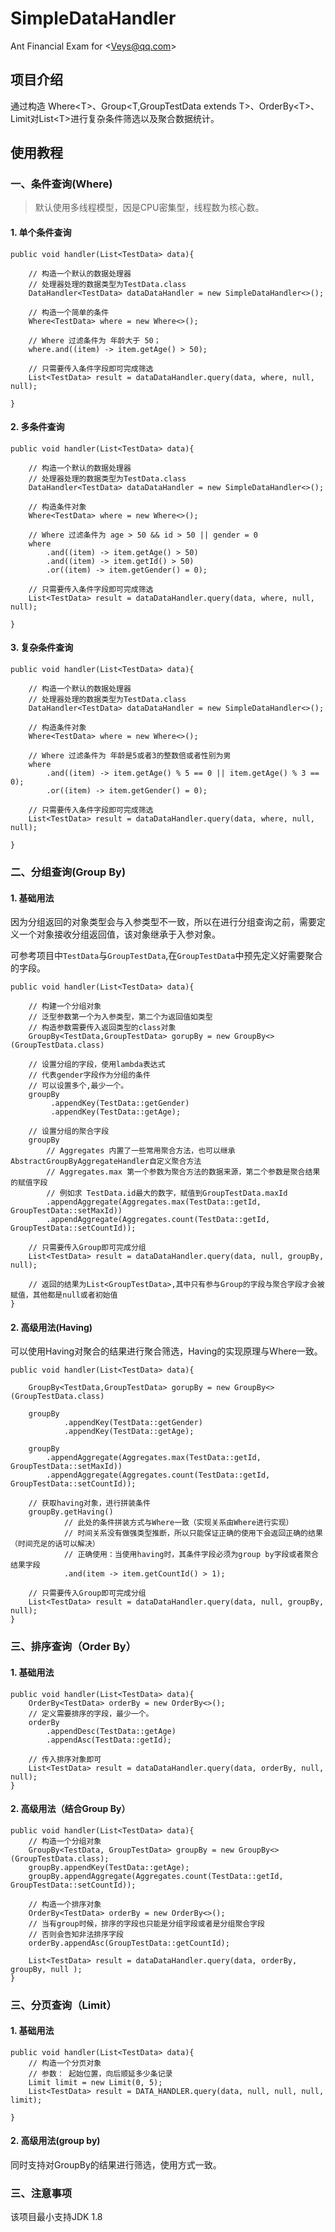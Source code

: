 # SimpleDataHandler
Ant Financial Exam for &lt;Veys@qq.com>

## 项目介绍

通过构造 Where&lt;T&gt;、Group&lt;T,GroupTestData extends T&gt;、OrderBy&lt;T&gt;、Limit对List&lt;T&gt;进行复杂条件筛选以及聚合数据统计。

## 使用教程

### 一、条件查询(Where)

> 默认使用多线程模型，因是CPU密集型，线程数为核心数。

#### 1. 单个条件查询

```
public void handler(List<TestData> data){

    // 构造一个默认的数据处理器
    // 处理器处理的数据类型为TestData.class
    DataHandler<TestData> dataDataHandler = new SimpleDataHandler<>();

    // 构造一个简单的条件
    Where<TestData> where = new Where<>();
    
    // Where 过滤条件为 年龄大于 50；
    where.and((item) -> item.getAge() > 50);

    // 只需要传入条件字段即可完成筛选
    List<TestData> result = dataDataHandler.query(data, where, null, null);

}
```

#### 2. 多条件查询

```
public void handler(List<TestData> data){

    // 构造一个默认的数据处理器
    // 处理器处理的数据类型为TestData.class
    DataHandler<TestData> dataDataHandler = new SimpleDataHandler<>();

    // 构造条件对象
    Where<TestData> where = new Where<>();
    
    // Where 过滤条件为 age > 50 && id > 50 || gender = 0
    where
        .and((item) -> item.getAge() > 50)
        .and((item) -> item.getId() > 50)
        .or((item) -> item.getGender() = 0);

    // 只需要传入条件字段即可完成筛选
    List<TestData> result = dataDataHandler.query(data, where, null, null);

}
```

#### 3. 复杂条件查询

```
public void handler(List<TestData> data){

    // 构造一个默认的数据处理器
    // 处理器处理的数据类型为TestData.class
    DataHandler<TestData> dataDataHandler = new SimpleDataHandler<>();

    // 构造条件对象
    Where<TestData> where = new Where<>();
    
    // Where 过滤条件为 年龄是5或者3的整数倍或者性别为男
    where
        .and((item) -> item.getAge() % 5 == 0 || item.getAge() % 3 == 0); 
        .or((item) -> item.getGender() = 0);

    // 只需要传入条件字段即可完成筛选
    List<TestData> result = dataDataHandler.query(data, where, null, null);

}
```

### 二、分组查询(Group By)

#### 1. 基础用法

因为分组返回的对象类型会与入参类型不一致，所以在进行分组查询之前，需要定义一个对象接收分组返回值，该对象继承于入参对象。

可参考项目中`TestData`与`GroupTestData`,在`GroupTestData`中预先定义好需要聚合的字段。

```
public void handler(List<TestData> data){

    // 构建一个分组对象
    // 泛型参数第一个为入参类型，第二个为返回值如类型
    // 构造参数需要传入返回类型的class对象
    GroupBy<TestData,GroupTestData> gorupBy = new GroupBy<>(GroupTestData.class)

    // 设置分组的字段，使用lambda表达式
    // 代表gender字段作为分组的条件
    // 可以设置多个,最少一个。
    groupBy
         .appendKey(TestData::getGender)
         .appendKey(TestData::getAge);

    // 设置分组的聚合字段
    groupBy
        // Aggregates 内置了一些常用聚合方法，也可以继承AbstractGroupByAggregateHandler自定义聚合方法
        // Aggregates.max 第一个参数为聚合方法的数据来源，第二个参数是聚合结果的赋值字段
        // 例如求 TestData.id最大的数字，赋值到GroupTestData.maxId
        .appendAggregate(Aggregates.max(TestData::getId, GroupTestData::setMaxId))
        .appendAggregate(Aggregates.count(TestData::getId, GroupTestData::setCountId));

    // 只需要传入Group即可完成分组
    List<TestData> result = dataDataHandler.query(data, null, groupBy, null);
    
    // 返回的结果为List<GroupTestData>,其中只有参与Group的字段与聚合字段才会被赋值，其他都是null或者初始值
}
```

#### 2. 高级用法(Having)

可以使用Having对聚合的结果进行聚合筛选，Having的实现原理与Where一致。

```
public void handler(List<TestData> data){

    GroupBy<TestData,GroupTestData> gorupBy = new GroupBy<>(GroupTestData.class)

    groupBy
            .appendKey(TestData::getGender)
            .appendKey(TestData::getAge);

    groupBy
        .appendAggregate(Aggregates.max(TestData::getId, GroupTestData::setMaxId))
        .appendAggregate(Aggregates.count(TestData::getId, GroupTestData::setCountId));

    // 获取having对象，进行拼装条件
    groupBy.getHaving()
            // 此处的条件拼装方式与Where一致（实现关系由Where进行实现）
            // 时间关系没有做强类型推断，所以只能保证正确的使用下会返回正确的结果（时间充足的话可以解决）
            // 正确使用：当使用having时，其条件字段必须为group by字段或者聚合结果字段
            .and(item -> item.getCountId() > 1);

    // 只需要传入Group即可完成分组
    List<TestData> result = dataDataHandler.query(data, null, groupBy, null);
}
```

### 三、排序查询（Order By）

#### 1. 基础用法

```
public void handler(List<TestData> data){
    OrderBy<TestData> orderBy = new OrderBy<>();
    // 定义需要排序的字段，最少一个。
    orderBy
        .appendDesc(TestData::getAge)
        .appendAsc(TestData::getId);

    // 传入排序对象即可
    List<TestData> result = dataDataHandler.query(data, orderBy, null, null);
}
```

#### 2. 高级用法（结合Group By）

```
public void handler(List<TestData> data){
    // 构造一个分组对象
    GroupBy<TestData, GroupTestData> groupBy = new GroupBy<>(GroupTestData.class);
    groupBy.appendKey(TestData::getAge);
    groupBy.appendAggregate(Aggregates.count(TestData::getId, GroupTestData::setCountId));

    // 构造一个排序对象
    OrderBy<TestData> orderBy = new OrderBy<>();
    // 当有group时候，排序的字段也只能是分组字段或者是分组聚合字段
    // 否则会告知非法排序字段
    orderBy.appendAsc(GroupTestData::getCountId);

    List<TestData> result = dataDataHandler.query(data, orderBy, groupBy, null );
}
```

### 三、分页查询（Limit）

#### 1. 基础用法

```
public void handler(List<TestData> data){
    // 构造一个分页对象
    // 参数： 起始位置，向后顺延多少条记录
    Limit limit = new Limit(0, 5);
    List<TestData> result = DATA_HANDLER.query(data, null, null, null, limit);

}
```

#### 2. 高级用法(group by)

同时支持对GroupBy的结果进行筛选，使用方式一致。

### 三、注意事项

该项目最小支持JDK 1.8
